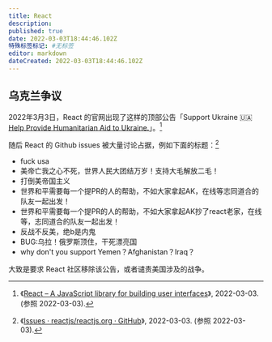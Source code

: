 ```yaml
---
title: React
description:
published: true
date: 2022-03-03T18:44:46.102Z
特殊标签标记: #无标签
editor: markdown
dateCreated: 2022-03-03T18:44:46.102Z
---
```


## 乌克兰争议

2022年3月3日，React 的官网出现了这样的顶部公告「Support Ukraine 🇺🇦 [Help Provide Humanitarian Aid to Ukraine.](https://web.archive.org/web/20220303012436/https://opensource.fb.com/support-ukraine)」。[^reactjs]

[^reactjs]: 《[React – A JavaScript library for building user interfaces](https://web.archive.org/web/20220303012436/https://reactjs.org/)》, 2022-03-03. (参照 2022-03-03).

随后 React 的 Github issues 被大量讨论占据，例如下面的标题：[^issues]

+   fuck usa
+   美帝亡我之心不死，世界人民大团结万岁！支持大毛解放二毛！
+   打倒美帝国主义
+   世界和平需要每一个提PR的人的帮助，不如大家拿起AK，在线等志同道合的队友一起出发！
+   世界和平需要每一个提PR的人的帮助，不如大家拿起AK抄了react老家，在线等，志同道合的队友一起出发！
+   反战不反美，绝b是内鬼
+   BUG:乌拉！俄罗斯顶住，干死漂亮国
+   why don't you support Yemen？Afghanistan？Iraq？

[^issues]: 《[Issues · reactjs/reactjs.org · GitHub](https://web.archive.org/web/20220303101922/https://github.com/reactjs/reactjs.org/issues)》, 2022-03-03. (参照 2022-03-03).

大致是要求 React 社区移除该公告，或者谴责美国涉及的战争。
